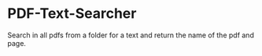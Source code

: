# PDF-Text-Searcher

Search in all pdfs from a folder for a text and return the name of the pdf and page.
